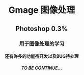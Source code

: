 <h1 align = "center">Gmage 图像处理</h1>

<h2 align = "center">Photoshop 0.3%</h1>

<h3 align = "center">用于图像处理的学习</h1>

<h4 align = "center">还有许多的功能待开发以及BUG待处理</h1>

<h5 align = "center">TO BE CONTINUE...</h1>